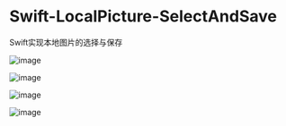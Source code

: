 # Swift-LocalPicture-SelectAndSave
Swift实现本地图片的选择与保存

![image](https://github.com/kouliang/Swift-LocalPicture-SelectAndSave/blob/master/image/1.png)

![image](https://github.com/kouliang/Swift-LocalPicture-SelectAndSave/blob/master/image/2.png)

![image](https://github.com/kouliang/Swift-LocalPicture-SelectAndSave/blob/master/image/3.png)

![image](https://github.com/kouliang/Swift-LocalPicture-SelectAndSave/blob/master/image/4.png)
